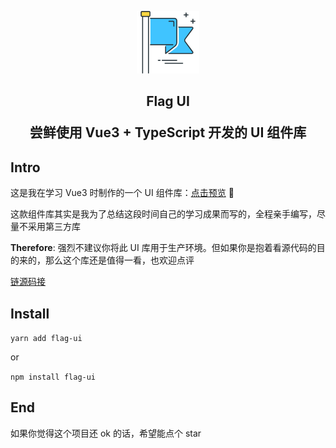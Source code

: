 <p align="center">
  <a href="https://github.com/zyqq/wheel" target="_blank" rel="noopener noreferrer">
    <img width="100" src="public/flag.png" alt="Echo Wheel logo">
  </a>
</p>

<h2 align="center">Flag UI

尝鲜使用 Vue3 + TypeScript 开发的 UI 组件库</h2>

## Intro

这是我在学习 Vue3 时制作的一个 UI 组件库：[点击预览](https://heycn.github.io/flag-ui-website) 👀

这款组件库其实是我为了总结这段时间自己的学习成果而写的，全程亲手编写，尽量不采用第三方库

**Therefore**: 强烈不建议你将此 UI 库用于生产环境。但如果你是抱着看源代码的目的来的，那么这个库还是值得一看，也欢迎点评

[链源码接](https://github.com/heycn/flag-ui)

## Install

`yarn add flag-ui`

or

`npm install flag-ui
`


## End

如果你觉得这个项目还 ok 的话，希望能点个 star